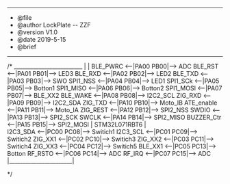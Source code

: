 *********************************************************************************************************
* @file    
* @author  LockPlate -- ZZF
* @version V1.0
* @date    2019-5-15
* @brief   
*********************************************************************************************************

/*
                _________________________
                |                       |
BLE_PWRC     <--|PA00				PB00|--> ADC 
BLE_RST      <--|PA01				PB01|--> LED3
BLE_RXD      <--|PA02				PB02|--> LED2
BLE_TXD      <--|PA03				PB03|--> SWO 
SPI1_NSS     <--|PA04				PB04|--> LED1
SPI1_SCk     <--|PA05				PB05|--> Botton1
SPI1_MISO    <--|PA06				PB06|--> Botton2
SPI1_MOSI    <--|PA07				PB07|--> BLE_XX2
BLE_WAKE     <--|PA08				PB08|--> I2C2_SCL
ZIG_RXD      <--|PA09				PB09|--> I2C2_SDA
ZIG_TXD      <--|PA10				PB10|--> Moto_IB
ATE_enable   <--|PA11				PB11|--> Moto_IA
ZIG_REST     <--|PA12				PB12|--> SPI2_NSS
SWDIO        <--|PA13				PB13|--> SPI2_SCK
SWCLK        <--|PA14				PB14|--> SPI2_MISO
BUZZER_Ctr   <--|PA15				PB15|--> SPI2_MOSI
                |     STM32L071RBT6     |           
I2C3_SDA     <--|PC00				PC08|--> Switich1
I2C3_SCL     <--|PC01               PC09|--> Switich2 
ZIG_XX1      <--|PC02               PC10|--> Switich3 
ZIG_XX2      <--|PC03               PC11|--> Switich4 
ZIG_XX3      <--|PC04               PC12|--> Switich5 
BLE_XX1      <--|PC05               PC13|--> Botton 
RF_RSTO      <--|PC06               PC14|--> ADC 
RF_IRQ       <--|PC07               PC15|--> ADC
                |_______________________|

*/